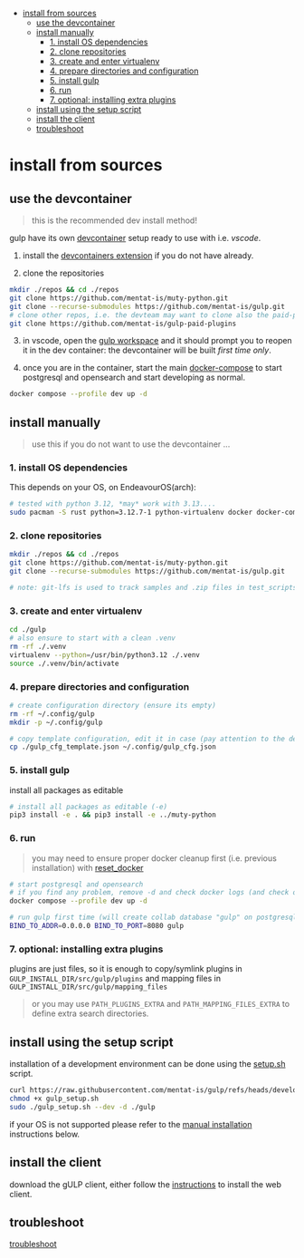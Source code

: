 
- [install from sources](#install-from-sources)
  - [use the devcontainer](#use-the-devcontainer)
  - [install manually](#install-manually)
    - [1. install OS dependencies](#1-install-os-dependencies)
    - [2. clone repositories](#2-clone-repositories)
    - [3. create and enter virtualenv](#3-create-and-enter-virtualenv)
    - [4. prepare directories and configuration](#4-prepare-directories-and-configuration)
    - [5. install gulp](#5-install-gulp)
    - [6. run](#6-run)
    - [7. optional: installing extra plugins](#7-optional-installing-extra-plugins)
  - [install using the setup script](#install-using-the-setup-script)
  - [install the client](#install-the-client)
  - [troubleshoot](#troubleshoot)

# install from sources

## use the devcontainer

> this is the recommended dev install method!

gulp have its own [devcontainer](https://github.com/devcontainers) setup ready to use with i.e. *vscode*.

1. install the [devcontainers extension](https://marketplace.visualstudio.com/items?itemName=ms-vscode-remote.remote-containers) if you do not have already.

2. clone the repositories

  ~~~bash
  mkdir ./repos && cd ./repos
  git clone https://github.com/mentat-is/muty-python.git
  git clone --recurse-submodules https://github.com/mentat-is/gulp.git
  # clone other repos, i.e. the devteam may want to clone also the paid-plugins repo...  
  git clone https://github.com/mentat-is/gulp-paid-plugins
  ~~~

3. in vscode, open the [gulp workspace](../gulp.code-workspace) and it should prompt you to reopen it in the dev container: the devcontainer will be built *first time only*.

4. once you are in the container, start the main [docker-compose](../docker-compose.yml) to start postgresql and opensearch and start developing as normal.

  ~~~bash
  docker compose --profile dev up -d
  ~~~

## install manually

> use this if you do not want to use the devcontainer ...

### 1. install OS dependencies

This depends on your OS, on EndeavourOS(arch):

~~~bash
# tested with python 3.12, *may* work with 3.13....
sudo pacman -S rust python=3.12.7-1 python-virtualenv docker docker-compose docker-buildx jq libpqxx git-lfs
~~~

### 2. clone repositories

~~~bash
mkdir ./repos && cd ./repos
git clone https://github.com/mentat-is/muty-python.git
git clone --recurse-submodules https://github.com/mentat-is/gulp.git

# note: git-lfs is used to track samples and .zip files in test_scripts
~~~

### 3. create and enter virtualenv

~~~bash
cd ./gulp
# also ensure to start with a clean .venv
rm -rf ./.venv
virtualenv --python=/usr/bin/python3.12 ./.venv
source ./.venv/bin/activate
~~~

### 4. prepare directories and configuration

~~~bash
# create configuration directory (ensure its empty)
rm -rf ~/.config/gulp
mkdir -p ~/.config/gulp

# copy template configuration, edit it in case (pay attention to the debug options!)
cp ./gulp_cfg_template.json ~/.config/gulp_cfg.json
~~~

### 5. install gulp

install all packages as editable

~~~bash
# install all packages as editable (-e)
pip3 install -e . && pip3 install -e ../muty-python
~~~

### 6. run

> you may need to ensure proper docker cleanup first (i.e. previous installation) with [reset_docker](../reset_docker.sh)

~~~bash
# start postgresql and opensearch
# if you find any problem, remove -d and check docker logs (and check our troubleshooting guide)
docker compose --profile dev up -d

# run gulp first time (will create collab database "gulp" on postgresql and the default index on opensearch)
BIND_TO_ADDR=0.0.0.0 BIND_TO_PORT=8080 gulp
~~~

### 7. optional: installing extra plugins

plugins are just files, so it is enough to copy/symlink  plugins in `GULP_INSTALL_DIR/src/gulp/plugins` and mapping files in `GULP_INSTALL_DIR/src/gulp/mapping_files`

> or you may use `PATH_PLUGINS_EXTRA` and `PATH_MAPPING_FILES_EXTRA` to define extra search directories.

## install using the setup script

installation of a development environment can be done using the [setup.sh](https://github.com/mentat-is/gulp/blob/develop/setup.sh) script.

```bash
curl https://raw.githubusercontent.com/mentat-is/gulp/refs/heads/develop/setup.sh -o gulp_setup.sh
chmod +x gulp_setup.sh
sudo ./gulp_setup.sh --dev -d ./gulp
```

if your OS is not supported please refer to the [manual installation](<#manual installation>) instructions below.

## install the client

download the gULP client, either follow the [instructions](https://github.com/mentat-is/gulpui-web/blob/master/README.md#installation) to install the web client.

## troubleshoot

[troubleshoot](./Troubleshooting.md)
